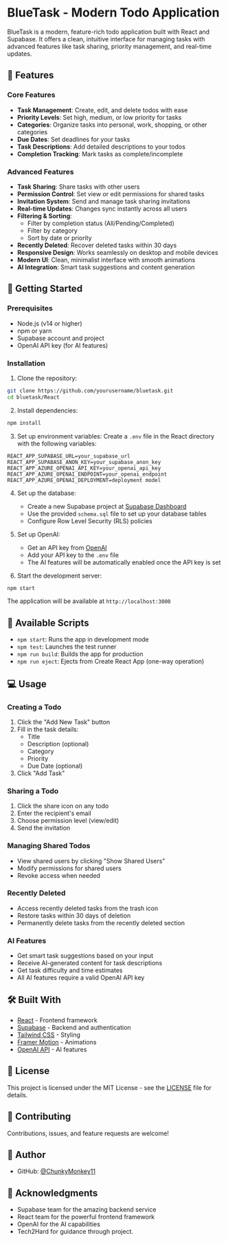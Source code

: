 # BlueTask - Modern Todo Application

BlueTask is a modern, feature-rich todo application built with React and Supabase. It offers a clean, intuitive interface for managing tasks with advanced features like task sharing, priority management, and real-time updates.

## 🌟 Features

### Core Features
- **Task Management**: Create, edit, and delete todos with ease
- **Priority Levels**: Set high, medium, or low priority for tasks
- **Categories**: Organize tasks into personal, work, shopping, or other categories
- **Due Dates**: Set deadlines for your tasks
- **Task Descriptions**: Add detailed descriptions to your todos
- **Completion Tracking**: Mark tasks as complete/incomplete

### Advanced Features
- **Task Sharing**: Share tasks with other users
- **Permission Control**: Set view or edit permissions for shared tasks
- **Invitation System**: Send and manage task sharing invitations
- **Real-time Updates**: Changes sync instantly across all users
- **Filtering & Sorting**: 
  - Filter by completion status (All/Pending/Completed)
  - Filter by category
  - Sort by date or priority
- **Recently Deleted**: Recover deleted tasks within 30 days
- **Responsive Design**: Works seamlessly on desktop and mobile devices
- **Modern UI**: Clean, minimalist interface with smooth animations
- **AI Integration**: Smart task suggestions and content generation

## 🚀 Getting Started

### Prerequisites
- Node.js (v14 or higher)
- npm or yarn
- Supabase account and project
- OpenAI API key (for AI features)

### Installation

1. Clone the repository:
```bash
git clone https://github.com/yourusername/bluetask.git
cd bluetask/React
```

2. Install dependencies:
```bash
npm install
```

3. Set up environment variables:
   Create a `.env` file in the React directory with the following variables:
```
REACT_APP_SUPABASE_URL=your_supabase_url
REACT_APP_SUPABASE_ANON_KEY=your_supabase_anon_key
REACT_APP_AZURE_OPENAI_API_KEY=your_openai_api_key
REACT_APP_AZURE_OPENAI_ENDPOINT=your_openai_endpoint
REACT_APP_AZURE_OPENAI_DEPLOYMENT=deployment model
```

4. Set up the database:
   - Create a new Supabase project at [Supabase Dashboard](https://app.supabase.com)
   - Use the provided `schema.sql` file to set up your database tables
   - Configure Row Level Security (RLS) policies

5. Set up OpenAI:
   - Get an API key from [OpenAI](https://platform.openai.com/api-keys)
   - Add your API key to the `.env` file
   - The AI features will be automatically enabled once the API key is set

6. Start the development server:
```bash
npm start
```

The application will be available at `http://localhost:3000`

## 🔧 Available Scripts

- `npm start`: Runs the app in development mode
- `npm test`: Launches the test runner
- `npm run build`: Builds the app for production
- `npm run eject`: Ejects from Create React App (one-way operation)

## 💻 Usage

### Creating a Todo
1. Click the "Add New Task" button
2. Fill in the task details:
   - Title
   - Description (optional)
   - Category
   - Priority
   - Due Date (optional)
3. Click "Add Task"

### Sharing a Todo
1. Click the share icon on any todo
2. Enter the recipient's email
3. Choose permission level (view/edit)
4. Send the invitation

### Managing Shared Todos
- View shared users by clicking "Show Shared Users"
- Modify permissions for shared users
- Revoke access when needed

### Recently Deleted
- Access recently deleted tasks from the trash icon
- Restore tasks within 30 days of deletion
- Permanently delete tasks from the recently deleted section

### AI Features
- Get smart task suggestions based on your input
- Receive AI-generated content for task descriptions
- Get task difficulty and time estimates
- All AI features require a valid OpenAI API key

## 🛠️ Built With
- [React](https://reactjs.org/) - Frontend framework
- [Supabase](https://supabase.com/) - Backend and authentication
- [Tailwind CSS](https://tailwindcss.com/) - Styling
- [Framer Motion](https://www.framer.com/motion/) - Animations
- [OpenAI API](https://openai.com/) - AI features

## 📝 License
This project is licensed under the MIT License - see the [LICENSE](LICENSE) file for details.

## 🤝 Contributing
Contributions, issues, and feature requests are welcome!

## 👤 Author
- GitHub: [@ChunkyMonkey11](https://github.com/ChunkyMonkey11)

## 🙏 Acknowledgments
- Supabase team for the amazing backend service
- React team for the powerful frontend framework
- OpenAI for the AI capabilities
- Tech2Hard for guidance through project.
